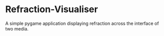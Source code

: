 # Refraction-Visualiser
A simple pygame application displaying refraction across the interface of two media.
